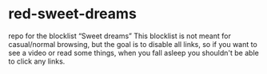# red-sweet-dreams
repo for the blocklist “Sweet dreams”
This blocklist is not meant for casual/normal browsing, but the goal is to disable all links, so if you want to see a video or read some things, when you fall asleep you shouldn't be able to click any links.
